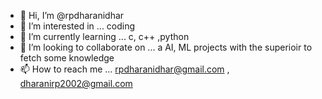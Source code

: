 - 👋 Hi, I’m @rpdharanidhar
- 👀 I’m interested in ... coding
- 🌱 I’m currently learning ... c, c++ ,python
- 💞️ I’m looking to collaborate on ... a AI, ML projects with the superioir to fetch some knowledge
- 📫 How to reach me ... rpdharanidhar@gmail.com , dharanirp2002@gmail.com

<!---
rpdharanidhar/rpdharanidhar is a ✨ special ✨ repository because its `README.md` (this file) appears on your GitHub profile.
You can click the Preview link to take a look at your changes.
--->
